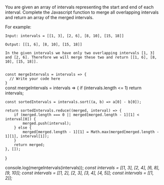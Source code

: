 You are given an array of intervals representing the start and end of each interval. Complete the Javascript function to merge all overlapping intervals and return an array of the merged intervals.

For example:

```text
Input: intervals = [[1, 3], [2, 6], [8, 10], [15, 18]]

Output: [[1, 6], [8, 10], [15, 18]]

In the given intervals we have only two overlapping intervals [1, 3] and [2, 6]. Therefore we will merge these two and return [[1, 6], [8, 10], [15, 18]].
```

<codeblock language="javascript" type="exercise" testMode="multipleInput">
<code>
const mergeIntervals = intervals => {
  // Write your code here
}
</code>

<solution>
const mergeIntervals = intervals => {
    if (intervals.length <= 1) return intervals;

    const sortedIntervals = intervals.sort((a, b) => a[0] - b[0]);

    return sortedIntervals.reduce((merged, interval) => {
        if (merged.length === 0 || merged[merged.length - 1][1] < interval[0]) {
            merged.push(interval);
        } else {
            merged[merged.length - 1][1] = Math.max(merged[merged.length - 1][1], interval[1]);
        }
        return merged;
    }, []);
}
</solution>

<testcases>
<caller>
console.log(mergeIntervals(intervals));
</caller>
<testcase>
<i>
const intervals = [[1, 3], [2, 4], [6, 8], [9, 10]];
</i>
</testcase>
<testcase>
<i>
const intervals = [[1, 2], [2, 3], [3, 4], [4, 5]];
</i>
</testcase>
<testcase>
<i>
const intervals = [[1, 2]];
</i>
</testcase>
</testcases>
</codeblock>
